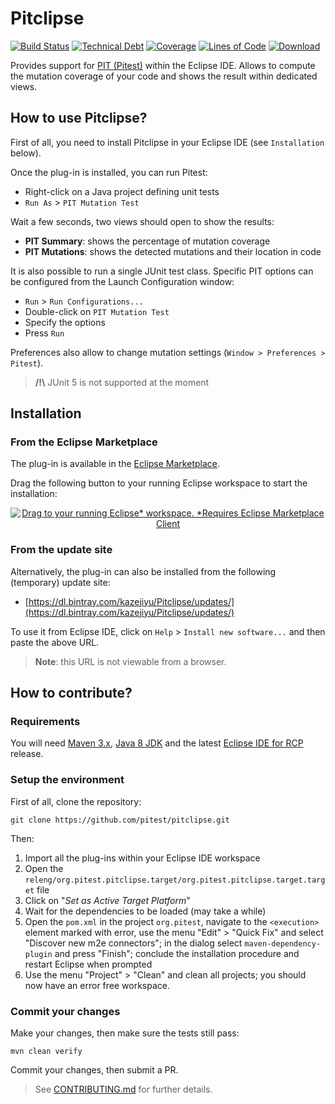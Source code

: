 # Pitclipse

[![Build Status](https://travis-ci.com/pitest/pitclipse.svg?branch=master)](https://travis-ci.com/pitest/pitclipse) [![Technical Debt](https://sonarcloud.io/api/project_badges/measure?project=org.pitest%3Aorg.pitest.pitclipse&metric=sqale_index)](https://sonarcloud.io/dashboard?id=org.pitest%3Aorg.pitest.pitclipse) [![Coverage](https://sonarcloud.io/api/project_badges/measure?project=org.pitest%3Aorg.pitest.pitclipse&metric=coverage)](https://sonarcloud.io/dashboard?id=org.pitest%3Aorg.pitest.pitclipse) [![Lines of Code](https://sonarcloud.io/api/project_badges/measure?project=org.pitest%3Aorg.pitest.pitclipse&metric=ncloc)](https://sonarcloud.io/dashboard?id=org.pitest%3Aorg.pitest.pitclipse) [ ![Download](https://api.bintray.com/packages/kazejiyu/Pitclipse/releases/images/download.svg) ](https://bintray.com/kazejiyu/Pitclipse/releases/_latestVersion)

Provides support for [PIT (Pitest)](http://pitest.org) within the Eclipse IDE. Allows to compute the mutation coverage of your code and shows the result within dedicated views.

## How to use Pitclipse?

First of all, you need to install Pitclipse in your Eclipse IDE (see `Installation` below).

Once the plug-in is installed, you can run Pitest:
- Right-click on a Java project defining unit tests
- `Run As` > `PIT Mutation Test`

Wait a few seconds, two views should open to show the results:
- **PIT Summary**: shows the percentage of mutation coverage
- **PIT Mutations**: shows the detected mutations and their location in code

It is also possible to run a single JUnit test class. Specific PIT options can be configured from the Launch Configuration window:
- `Run` > `Run Configurations...`
- Double-click on `PIT Mutation Test`
- Specify the options
- Press `Run`

Preferences also allow to change mutation settings (`Window > Preferences > Pitest`).

> **/!\\** JUnit 5 is not supported at the moment

## Installation

### From the Eclipse Marketplace

The plug-in is available in the [Eclipse Marketplace](https://marketplace.eclipse.org/content/pitclipse).

Drag the following button to your running Eclipse workspace to start the installation:
<div align="center">
  <a href="http://marketplace.eclipse.org/marketplace-client-intro?mpc_install=1426461" class="drag" title="Drag to your running Eclipse* workspace. *Requires Eclipse Marketplace Client"><img typeof="foaf:Image" class="img-responsive" src="https://marketplace.eclipse.org/sites/all/themes/solstice/public/images/marketplace/btn-install.png" alt="Drag to your running Eclipse* workspace. *Requires Eclipse Marketplace Client" /></a>
</div>

### From the update site
Alternatively, the plug-in can also be installed from the following (temporary) update site:

- [https://dl.bintray.com/kazejiyu/Pitclipse/updates/](https://dl.bintray.com/kazejiyu/Pitclipse/updates/)

To use it from Eclipse IDE, click on `Help` > `Install new software...` and then paste the above URL.

> **Note**: this URL is not viewable from a browser.

## How to contribute?

### Requirements

You will need [Maven 3.x](https://maven.apache.org/download.cgi), [Java 8 JDK](https://adoptopenjdk.net/upstream.html) and the latest [Eclipse IDE for RCP](https://www.eclipse.org/downloads/packages/) release.

### Setup the environment

First of all, clone the repository:

```
git clone https://github.com/pitest/pitclipse.git
```

Then:

1. Import all the plug-ins within your Eclipse IDE workspace
2. Open the `releng/org.pitest.pitclipse.target/org.pitest.pitclipse.target.target` file
3. Click on "_Set as Active Target Platform_"
4. Wait for the dependencies to be loaded (may take a while)
5. Open the `pom.xml` in the project `org.pitest`, navigate to the `<execution>` element marked with error, use the menu "Edit" > "Quick Fix" and select "Discover new m2e connectors"; in the dialog select `maven-dependency-plugin` and press "Finish"; conclude the installation procedure and restart Eclipse when prompted
6. Use the menu "Project" > "Clean" and clean all projects; you should now have an error free workspace.

### Commit your changes

Make your changes, then make sure the tests still pass:
```
mvn clean verify
```
Commit your changes, then submit a PR.

> See [CONTRIBUTING.md](CONTRIBUTING.md) for further details.
